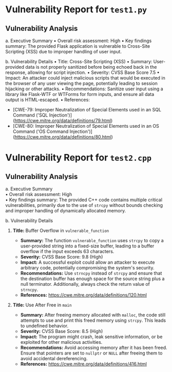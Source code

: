 # Vulnerability Report for `test1.py`

## Vulnerability Analysis
a. Executive Summary
•	Overall risk assessment: High
•	Key findings summary: The provided Flask application is vulnerable to Cross-Site Scripting (XSS) due to improper handling of user input.

b. Vulnerability Details
•	Title: Cross-Site Scripting (XSS)
•	Summary: User-provided data is not properly sanitized before being echoed back in the response, allowing for script injection.
•	Severity: CVSS Base Score 7.5
•	Impact: An attacker could inject malicious scripts that would be executed in the browser of any user viewing the page, potentially leading to session hijacking or other attacks.
•	Recommendations: Sanitize user input using a library like Flask-WTF or WTForms for form inputs, and ensure all data output is HTML-escaped.
•	References:
  - [CWE-79: Improper Neutralization of Special Elements used in an SQL Command ('SQL Injection')] (https://cwe.mitre.org/data/definitions/79.html)
  - [CWE-80: Improper Neutralization of Special Elements used in an OS Command ('OS Command Injection')] (https://cwe.mitre.org/data/definitions/80.html)

# Vulnerability Report for `test2.cpp`

## Vulnerability Analysis
a. Executive Summary  
•	Overall risk assessment: High  
•	Key findings summary: The provided C++ code contains multiple critical vulnerabilities, primarily due to the use of `strcpy` without bounds checking and improper handling of dynamically allocated memory.

b. Vulnerability Details

1. **Title:** Buffer Overflow in `vulnerable_function`
   - **Summary:** The function `vulnerable_function` uses `strcpy` to copy a user-provided string into a fixed-size buffer, leading to a buffer overflow if the input exceeds 63 characters.
   - **Severity:** CVSS Base Score: 9.8 (High)
   - **Impact:** A successful exploit could allow an attacker to execute arbitrary code, potentially compromising the system's security.
   - **Recommendations:** Use `strncpy` instead of `strcpy` and ensure that the destination buffer has enough space for the source string plus a null terminator. Additionally, always check the return value of `strncpy`.
   - **References:** https://cwe.mitre.org/data/definitions/120.html

2. **Title:** Use After Free in `main`
   - **Summary:** After freeing memory allocated with `malloc`, the code still attempts to use and print this freed memory using `strcpy`. This leads to undefined behavior.
   - **Severity:** CVSS Base Score: 8.5 (High)
   - **Impact:** The program might crash, leak sensitive information, or be exploited for other malicious activities.
   - **Recommendations:** Avoid accessing memory after it has been freed. Ensure that pointers are set to `nullptr` or `NULL` after freeing them to avoid accidental dereferencing.
   - **References:** https://cwe.mitre.org/data/definitions/416.html

